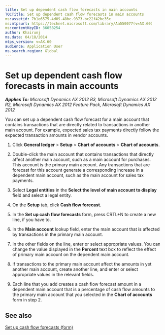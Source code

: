 ```yaml
---
title: Set up dependent cash flow forecasts in main accounts
TOCTitle: Set up dependent cash flow forecasts in main accounts
ms:assetid: 7b1e6575-4d09-48bc-9373-bc22f42bc35c
ms:mtpsurl: https://technet.microsoft.com/library/Aa550077(v=AX.60)
ms:contentKeyID: 36058254
author: Khairunj
ms.date: 04/18/2014
mtps_version: v=AX.60
audience: Application User
ms.search.region: Global
---
```


# Set up dependent cash flow forecasts in main accounts 


_**Applies To:** Microsoft Dynamics AX 2012 R3, Microsoft Dynamics AX 2012 R2, Microsoft Dynamics AX 2012 Feature Pack, Microsoft Dynamics AX 2012_

You can set up a dependent cash flow forecast for a main account that contains transactions that are directly related to transactions in another main account. For example, expected sales tax payments directly follow the expected transaction amounts in vendor accounts.

1.  Click **General ledger** \> **Setup** \> **Chart of accounts** \> **Chart of accounts**.

2.  Double-click the main account that contains transactions that directly affect another main account, such as a main account for purchases. This account is the primary main account. Any transactions that are forecast for this account generate a corresponding increase in a dependent main account, such as the main account for sales tax payments.

3.  Select **Legal entities** in the **Select the level of main account to display** field and select a legal entity.

4.  On the **Setup** tab, click **Cash flow forecast**.

5.  In the **Set up cash flow forecasts** form, press CRTL+N to create a new line, if you have to.

6.  In the **Main account** lookup field, enter the main account that is affected by transactions in the primary main account.

7.  In the other fields on the line, enter or select appropriate values. You can change the value displayed in the **Percent** text box to reflect the effect of primary main account on the dependent main account.

8.  If transactions to the primary main account affect the amounts in yet another main account, create another line, and enter or select appropriate values in the relevant fields.

9.  Each line that you add creates a cash flow forecast amount in a dependent main account that is a percentage of cash flow amounts to the primary main account that you selected in the **Chart of accounts** form in step 2.

## See also

[Set up cash flow forecasts (form)](https://technet.microsoft.com/library/aa556922\(v=ax.60\))

  


